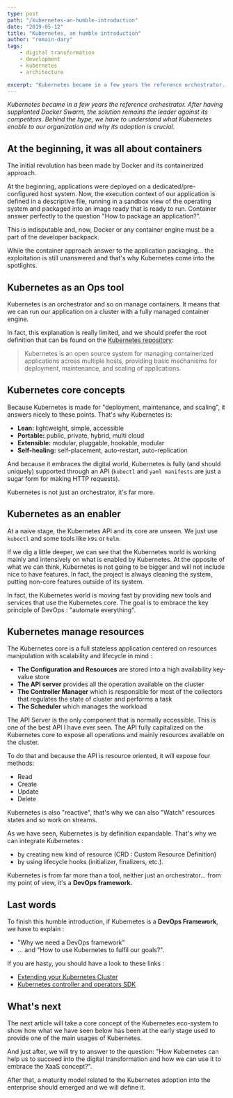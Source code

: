 ```yaml
---
type: post
path: "/kubernetes-an-humble-introduction"
date: "2019-05-12"
title: "Kubernetes, an humble introduction"
author: "romain-dary"
tags:
    - digital transformation
    - development
    - kubernetes
    - architecture

excerpt: "Kubernetes became in a few years the reference orchestrator. After having supplanted Swarm, the solution remains the leader against its competitors. Behind the hype, we have to understand what Kubernetes enable to our organisation and why its adoption is crucial."
---
```


_Kubernetes became in a few years the reference orchestrator. After having supplanted Docker Swarm, the solution remains the leader against its competitors. Behind the hype, we have to understand what Kubernetes enable to our organization and why its adoption is crucial._

## At the beginning, it was all about containers
The initial revolution has been made by Docker and its containerized approach. 

At the beginning, applications were deployed on a dedicated/pre-configured host system. Now, the execution context of our application is defined in a descriptive file, running in a sandbox view of the operating system and packaged into an image ready that is ready to run. Container answer perfectly to the question "How to package an application?".

This is indisputable and, now, Docker or any container engine must be a part of the developer backpack.

While the container approach answer to the application packaging... the exploitation is still unanswered and that's why Kubernetes come into the spotlights.

## Kubernetes as an Ops tool

Kubernetes is an orchestrator and so on manage containers. It means that we can run our application on a cluster with a fully managed container engine.

In fact, this explanation is really limited, and we should prefer the root definition that can be found on the [Kubernetes repository](https://github.com/kubernetes/kubernetes):

> Kubernetes is an open source system for managing containerized applications across multiple hosts, providing basic mechanisms for deployment, maintenance, and scaling of applications.

## Kubernetes core concepts

Because Kubernetes is made for "deployment, maintenance, and scaling", it answers nicely to these points. That's why Kubernetes is:

- **Lean:** lightweight, simple, accessible
- **Portable:** public, private, hybrid, multi cloud
- **Extensible:** modular, pluggable, hookable, modular
- **Self-healing:** self-placement, auto-restart, auto-replication

And because it embraces the digital world, Kubernetes is fully (and should uniquely) supported through an API (`kubectl` and `yaml manifests` are just a sugar form for making HTTP requests).

Kubernetes is not just an orchestrator, it's far more.

## Kubernetes as an enabler

At a naive stage, the Kubernetes API and its core are unseen. We just use `kubectl` and some tools like `k9s` or `helm`.

If we dig a little deeper, we can see that the Kubernetes world is working mainly and intensively on what is enabled by Kubernetes. At the opposite of what we can think, Kubernetes is not going to be bigger and will not include nice to have features. In fact, the project is always cleaning the system, putting non-core features outside of its system.

In fact, the Kubernetes world is moving fast by providing new tools and services that use the Kubernetes core. The goal is to embrace the key principle of DevOps : "automate everything".

## Kubernetes manage resources

The Kubernetes core is a full stateless application centered on resources manipulation with scalability and lifecycle in mind :

- **The Configuration and Resources** are stored into a high availability key-value store
- **The API server** provides all the operation available on the cluster
- **The Controller Manager** which is responsible for most of the collectors that regulates the state of cluster and performs a task
- **The Scheduler** which manages the workload

The API Server is the only component that is normally accessible. This is one of the best API I have ever seen. The API fully capitalized on the Kubernetes core to expose all operations and mainly resources available on the cluster. 

To do that and because the API is resource oriented, it will expose four methods:

- Read
- Create
- Update
- Delete

Kubernetes is also "reactive", that's why we can also "Watch" resources states and so work on streams.

As we have seen, Kubernetes is by definition expandable. That's why we can integrate Kubernetes :

- by creating new kind of resource (CRD : Custom Resource Definition) 
- by using lifecycle hooks (initializer, finalizers, etc.).

Kubernetes is from far more than a tool, neither just an orchestrator... from my point of view, it's a **DevOps framework.**

## Last words

To finish this humble introduction, if Kubernetes is a **DevOps Framework**, we have to explain :
- "Why we need a DevOps framework" 
- ... and "How to use Kubernetes to fulfil our goals?".

If you are hasty, you should have a look to these links :
- [Extending your Kubernetes Cluster](https://kubernetes.io/docs/concepts/extend-kubernetes/extend-cluster)
- [Kubernetes controller and operators SDK](https://github.com/operator-framework/operator-sdk)

## What's next

The next article will take a core concept of the Kubernetes eco-system to show how what we have seen below has been at the early stage used to provide one of the main usages of Kubernetes.

And just after, we will try to answer to the question: "How Kubernetes can help us to succeed into the digital transformation and how we can use it to embrace the XaaS concept?".

After that, a maturity model related to the Kubernetes adoption into the enterprise should emerged and we will define it.

